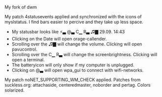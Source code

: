 My fork of dwm

My patch 4statusevents applied and synchronized with the icons of myslstatus. 
I find bars easier to percive and they take up less space.
- My statusbar looks like 
⚡▃ @▃ C▁ R▃ ♫▇  29.09.  14:43
- Clicking on the Date will open orage-callender.
- Scrolling over the ♫▇ will change the volume. Clicking will open pavucontrol.
- Scrolling over the C▁ R▃ will change the screenbrightness. Clicking will open a terminal.
- The batteryicon will only show if my computer is unplugged.
- Clicking on @▃ will open wpa_gui to connect with wifi-networks.

My patch noNET_SUPPORTING_WM_CHECK applied. 
Patches from suckless.org: attachaside, centeredmaster, noborder and pertag.
Colors solarized.
